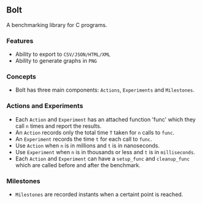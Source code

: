 
## Bolt
A benchmarking library for C programs.

### Features
  * Ability to export to `CSV/JSON/HTML/XML`
  * Ability to generate graphs in `PNG`

### Concepts
  * Bolt has three main components: `Actions`, `Experiments` and `Milestones`.

### Actions and Experiments
  * Each `Action` and `Experiment` has an attached function 'func' which they call `n` times and report the results.
  * An `Action` records only the total time `T` taken for `n` calls to `func`.
  * An `Experiment` records the time `t` for each call to `func`.
  * Use `Action` when `n` is in millions and `t` is in nanoseconds.
  * Use `Experiment` when `n` is in thousands or less and `t` is in `milliseconds`.
  * Each `Action` and `Experiment` can have a `setup_func` and `cleanup_func` which are called before and after the benchmark.

### Milestones
  * `Milestones` are recorded instants when a certaint point is reached.


